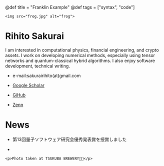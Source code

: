@def title = "Franklin Example"
@def tags = ["syntax", "code"]

~~~
<img src="frog.jpg" alt="frog">
~~~

# Rihito Sakurai 

I am interested in computational physics, financial engineering, and crypto assets. 
I work on developing numerical methods, especially using tensor networks and quantum-classical hybrid algorithms. 
I also enjoy software development, technical writing.


- e-mail:sakurairihito(at)gmail.com

- [Google Scholar](https://scholar.google.com/citations?hl=ja&authuser=1&user=IKqeswsAAAAJ)

- [GiHub](https://github.com/sakurairihito)

- [Zenn](https://zenn.dev/rihitosakurai)

# News
- 第13回量子ソフトウェア研究会優秀発表賞を授賞しました

- 

~~~ 
<p>Photo taken at TSUKUBA BREWERY🐸🍺</p>
~~~

